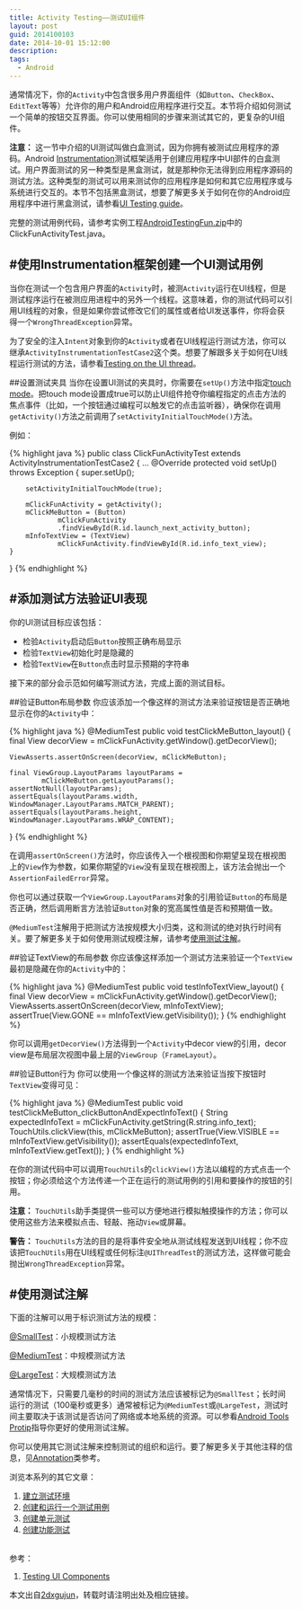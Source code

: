 ```yaml
---
title: Activity Testing——测试UI组件
layout: post
guid: 2014100103
date: 2014-10-01 15:12:00
description: 
tags:
  - Android
---
```


通常情况下，你的`Activity`中包含很多用户界面组件（如`Button`、`CheckBox`、`EditText`等等）允许你的用户和Android应用程序进行交互。本节将介绍如何测试一个简单的按钮交互界面。你可以使用相同的步骤来测试其它的，更复杂的UI组件。

**注意：**
这一节中介绍的UI测试叫做白盒测试，因为你拥有被测试应用程序的源码。Android [Instrumentation](https://developer.android.com/tools/testing/testing_android.html#Instrumentation)测试框架适用于创建应用程序中UI部件的白盒测试。用户界面测试的另一种类型是黑盒测试，就是那种你无法得到应用程序源码的测试方法。这种类型的测试可以用来测试你的应用程序是如何和其它应用程序或与系统进行交互的。本节不包括黑盒测试，想要了解更多关于如何在你的Android应用程序中进行黑盒测试，请参看[UI Testing guide](https://developer.android.com/tools/testing/testing_ui.html)。

完整的测试用例代码，请参考实例工程[AndroidTestingFun.zip](/media/files/2014/10/01/AndroidTestingFun.zip)中的ClickFunActivityTest.java。


#使用Instrumentation框架创建一个UI测试用例
---
当你在测试一个包含用户界面的`Activity`时，被测`Activity`运行在UI线程，但是测试程序运行在被测应用进程中的另外一个线程。这意味着，你的测试代码可以引用UI线程的对象，但是如果你尝试修改它们的属性或者给UI发送事件，你将会获得一个`WrongThreadException`异常。

为了安全的注入`Intent`对象到你的`Activity`或者在UI线程运行测试方法，你可以继承`ActivityInstrumentationTestCase2`这个类。想要了解跟多关于如何在UI线程运行测试的方法，请参看[Testing on the UI thread](https://developer.android.com/tools/testing/activity_testing.html#RunOnUIThread)。

##设置测试夹具
当你在设置UI测试的夹具时，你需要在`setUp()`方法中指定[touch mode](https://developer.android.com/guide/topics/ui/ui-events.html#TouchMode)。把touch mode设置成true可以防止UI组件抢夺你编程指定的点击方法的焦点事件（比如，一个按钮通过编程可以触发它的点击监听器），确保你在调用`getActivity()`方法之前调用了`setActivityInitialTouchMode()`方法。

例如：

{% highlight java %}
public class ClickFunActivityTest
        extends ActivityInstrumentationTestCase2 {
    ...
    @Override
    protected void setUp() throws Exception {
        super.setUp();

        setActivityInitialTouchMode(true);

        mClickFunActivity = getActivity();
        mClickMeButton = (Button) 
                mClickFunActivity
                .findViewById(R.id.launch_next_activity_button);
        mInfoTextView = (TextView) 
                mClickFunActivity.findViewById(R.id.info_text_view);
    }
}
{% endhighlight %}


#添加测试方法验证UI表现
---
你的UI测试目标应该包括：

- 检验`Activity`启动后`Button`按照正确布局显示
- 检验`TextView`初始化时是隐藏的
- 检验`TextView`在`Button`点击时显示预期的字符串

接下来的部分会示范如何编写测试方法，完成上面的测试目标。

##验证Button布局参数
你应该添加一个像这样的测试方法来验证按钮是否正确地显示在你的`Activity`中：

{% highlight java %}
@MediumTest
public void testClickMeButton_layout() {
    final View decorView = mClickFunActivity.getWindow().getDecorView();

    ViewAsserts.assertOnScreen(decorView, mClickMeButton);

    final ViewGroup.LayoutParams layoutParams =
            mClickMeButton.getLayoutParams();
    assertNotNull(layoutParams);
    assertEquals(layoutParams.width, WindowManager.LayoutParams.MATCH_PARENT);
    assertEquals(layoutParams.height, WindowManager.LayoutParams.WRAP_CONTENT);
}
{% endhighlight %}

在调用`assertOnScreen()`方法时，你应该传入一个根视图和你期望呈现在根视图上的`View`作为参数，如果你期望的`View`没有呈现在根视图上，该方法会抛出一个`AssertionFailedError`异常。

你也可以通过获取一个`ViewGroup.LayoutParams`对象的引用验证`Button`的布局是否正确，然后调用断言方法验证`Button`对象的宽高属性值是否和预期值一致。

`@MediumTest`注解用于把测试方法按规模大小归类，这和测试的绝对执行时间有关。要了解更多关于如何使用测试规模注解，请参考[使用测试注解](#使用测试注解)。


##验证TextView的布局参数
你应该像这样添加一个测试方法来验证一个`TextView`最初是隐藏在你的`Activity`中的：

{% highlight java %}
@MediumTest
public void testInfoTextView_layout() {
    final View decorView = mClickFunActivity.getWindow().getDecorView();
    ViewAsserts.assertOnScreen(decorView, mInfoTextView);
    assertTrue(View.GONE == mInfoTextView.getVisibility());
}
{% endhighlight %}

你可以调用`getDecorView()`方法得到一个`Activity`中decor view的引用，decor view是布局层次视图中最上层的`ViewGroup`（`FrameLayout`）。


##验证Button行为
你可以使用一个像这样的测试方法来验证当按下按钮时`TextView`变得可见：

{% highlight java %}
@MediumTest
public void testClickMeButton_clickButtonAndExpectInfoText() {
    String expectedInfoText = mClickFunActivity.getString(R.string.info_text);
    TouchUtils.clickView(this, mClickMeButton);
    assertTrue(View.VISIBLE == mInfoTextView.getVisibility());
    assertEquals(expectedInfoText, mInfoTextView.getText());
}
{% endhighlight %}

在你的测试代码中可以调用`TouchUtils`的`clickView()`方法以编程的方式点击一个按钮；你必须给这个方法传递一个正在运行的测试用例的引用和要操作的按钮的引用。

**注意：**
`TouchUtils`助手类提供一些可以方便地进行模拟触摸操作的方法；你可以使用这些方法来模拟点击、轻敲、拖动`View`或屏幕。

**警告：**
`TouchUtils`方法的目的是将事件安全地从测试线程发送到UI线程；你不应该把`TouchUtils`用在UI线程或任何标注`@UIThreadTest`的测试方法，这样做可能会抛出`WrongThreadException`异常。

<a id="使用测试注解"></a>
#使用测试注解
---
下面的注解可以用于标识测试方法的规模：

[@SmallTest](https://developer.android.com/reference/android/test/suitebuilder/annotation/SmallTest.html)：小规模测试方法

[@MediumTest](https://developer.android.com/reference/android/test/suitebuilder/annotation/MediumTest.html)：中规模测试方法

[@LargeTest](https://developer.android.com/reference/android/test/suitebuilder/annotation/LargeTest.html)：大规模测试方法


通常情况下，只需要几毫秒的时间的测试方法应该被标记为`@SmallTest`；长时间运行的测试（100毫秒或更多）通常被标记为`@MediumTest`或`@LargeTest`，测试时间主要取决于该测试是否访问了网络或本地系统的资源。可以参看[Android Tools Protip](https://plus.sandbox.google.com/+AndroidDevelopers/posts/TPy1EeSaSg8)指导你更好的使用测试注解。

你可以使用其它测试注解来控制测试的组织和运行。要了解更多关于其他注释的信息，见[Annotation](https://developer.android.com/reference/java/lang/annotation/Annotation.html)类参考。


浏览本系列的其它文章：

1. [建立测试环境](http://2dxgujun.github.io/10-01-2014/Activity-Testing-Setting-Up-Your-Test-Environment.html)
2. [创建和运行一个测试用例](http://2dxgujun.github.io/10-01-2014/Activity-Testing-Creating-and-Running-a-Test-Case.html)
3. [创建单元测试](http://2dxgujun.github.io/10-01-2014/Activity-Testing-Creating-Unit-Tests.html)
4. [创建功能测试](http://2dxgujun.github.io/10-01-2014/Activity-Testing-Creating-Functional-Tests.html)


<br/>
参考：

1. [Testing UI Components](https://developer.android.com/training/activity-testing/activity-ui-testing.html)

本文出自[2dxgujun](http://github.com/2dxgujun)，转载时请注明出处及相应链接。